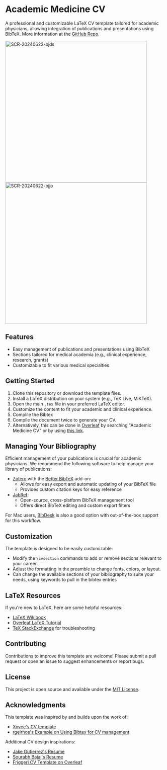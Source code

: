 # Academic Medicine CV

A professional and customizable LaTeX CV template tailored for academic physicians, allowing  integration of publications and presentations using BibTeX. More information at the [GitHub Repo](https://github.com/alexgoodell/academic-medicine-cv).

<img width="450" alt="SCR-20240622-bjds" src="https://github.com/alexgoodell/academic-medicine-cv/assets/2191507/57eb75f7-45c5-4a92-9a43-3b88c68e4038">
<img width="450" alt="SCR-20240622-bjjo" src="https://github.com/alexgoodell/academic-medicine-cv/assets/2191507/925a892b-7749-4381-982c-66500b9f0b54">

## Features

- Easy management of publications and presentations using BibTeX
- Sections tailored for medical academia (e.g., clinical experience, research, grants)
- Customizable to fit various medical specialties

## Getting Started

1. Clone this repository or download the template files.
2. Install a LaTeX distribution on your system (e.g., TeX Live, MiKTeX).
3. Open the main `.tex` file in your preferred LaTeX editor.
4. Customize the content to fit your academic and clinical experience.
5. Complile the Bibtex 
6. Compile the document twice to generate your CV.
7. Alternatively, this can be done in [Overleaf](https://overleaf.com) by searching "Academic Medicine CV" or by using [this link](https://www.overleaf.com/read/cfxmtgbrrnxh#6bc399).

## Managing Your Bibliography

Efficient management of your publications is crucial for academic physicians. We recommend the following software to help manage your library of publications:

- [Zotero](https://www.zotero.org) with the [Better BibTeX](https://retorque.re/zotero-better-bibtex/) add-on: 
  - Allows for easy export and automatic updating of your BibTeX file
  - Provides custom citation keys for easy reference
- [JabRef](https://www.jabref.org/):
  - Open-source, cross-platform BibTeX management tool
  - Offers direct BibTeX editing and custom export filters

For Mac users, [BibDesk](https://bibdesk.sourceforge.io) is also a good option with out-of-the-box support for this workflow.

## Customization

The template is designed to be easily customizable:

- Modify the `\cvsection` commands to add or remove sections relevant to your career.
- Adjust the formatting in the preamble to change fonts, colors, or layout.
- Can change the available sections of your bibliography to suite your needs, using keywords to pull in the bibtex entries

## LaTeX Resources

If you're new to LaTeX, here are some helpful resources:

- [LaTeX Wikibook](https://en.wikibooks.org/wiki/LaTeX)
- [Overleaf LaTeX Tutorial](https://www.overleaf.com/learn/latex/Tutorials)
- [TeX StackExchange](https://tex.stackexchange.com/) for troubleshooting

## Contributing

Contributions to improve this template are welcome! Please submit a pull request or open an issue to suggest enhancements or report bugs.

## License

This project is open source and available under the [MIT License](LICENSE).

## Acknowledgments

This template was inspired by and builds upon the work of:

- [Xovee's CV template](https://github.com/Xovee/latex-cv)
- [rgeirhos's Example on Using Bibtex for CV management](https://github.com/rgeirhos/academic-cv-publications)

Additional CV design inspirations:
- [Jake Gutierrez's Resume](https://github.com/jakegut/resume)
- [Sourabh Bajaj's Resume](https://github.com/sb2nov/resume/)
- [Friggeri CV Template on Overleaf](https://www.overleaf.com/latex/templates/friggeri-cv-template/hmnchbfmjgqh)
